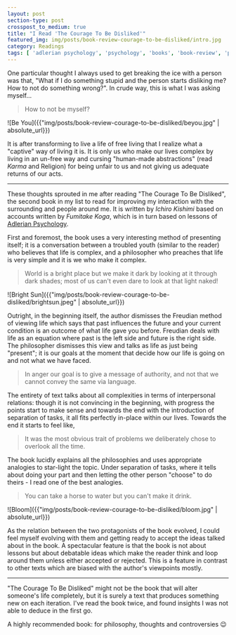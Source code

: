 ```yaml
---
layout: post
section-type: post
crosspost_to_medium: true
title: "I Read 'The Courage To Be Disliked'"
featured_img: img/posts/book-review-courage-to-be-disliked/intro.jpg
category: Readings
tags: [ 'adlerian psychology', 'psychology', 'books', 'book-review', 'philosophy' ]
---
```

One particular thought I always used to get breaking the ice with a person was that, "What if I do something
stupid and the person starts disliking me? How to not do something wrong?". In crude way, this is what I was asking myself...

> How to not be myself?

![Be You]({{"img/posts/book-review-courage-to-be-disliked/beyou.jpg" | absolute_url}})

It is after transforming to live a life of free living that I realize what a "captive" way of living it is. It is only us
who make our lives complex by living in an un-free way and cursing "human-made abstractions" (read *Karma* and Religion) for
being unfair to us and not giving us adequate returns of our acts.

---

These thoughts sprouted in me after reading "The Courage To Be Disliked", the second book in my list to read for 
improving my interaction with the surrounding and people around me. It is written by *Ichiro Kishimi* based on accounts written by
*Fumitake Koga*, which is in turn based on lessons of [Adlerian Psychology](https://www.onlinepsychologydegree.info/faq/what-is-adlerian-psychology/).

First and foremost, the book uses a very interesting method of presenting itself; it is a conversation between a troubled youth
(similar to the reader) who believes that life is complex, and a philosopher who preaches that life is very simple and it is we who
make it complex.

> World is a bright place but we make it dark by looking at it through dark shades; most of us can't even dare to look
> at that light naked!

![Bright Sun]({{"img/posts/book-review-courage-to-be-disliked/brightsun.jpeg" | absolute_url}})

Outright, in the beginning itself, the author dismisses the Freudian method of viewing life which says that past influences the
future and your current condition is an outcome of what life gave you before. Freudian deals with life as an equation where
past is the left side and future is the right side. The philosopher dismisses this view and talks as life as just being "present"; it is 
our goals at the moment that decide how our life is going on and not what we have faced.

> In anger our goal is to give a message of authority, and not that we cannot convey the same via language.

The entirety of text talks about all complexities in terms of interpersonal relations: though it is not convincing in the 
beginning, with progress the points start to make sense and towards the end with the introduction of separation of tasks, it
all fits perfectly in-place within our lives. Towards the end it starts to feel like,

> It was the most obvious trait of problems we deliberately chose to overlook all the time.

The book lucidly explains all the philosophies and uses appropriate analogies to star-light the topic. Under separation of tasks,
where it tells about doing your part and then letting the other person "choose" to do theirs - I read one of the best analogies.

> You can take a horse to water but you can't make it drink.

![Bloom]({{"img/posts/book-review-courage-to-be-disliked/bloom.jpg" | absolute_url}})

As the relation between the two protagonists of the book evolved, I could feel myself evolving with them and getting ready
to accept the ideas talked about in the book. A spectacular feature is that the book is not about lessons but about debatable
ideas which make the reader think and loop around them unless either accepted or rejected. This is a feature in contrast to 
other texts which are biased with the author's viewpoints mostly.

---

"The Courage To Be Disliked" might not be the book that will alter someone's life completely, but it is surely a text that
produces something new on each iteration. I've read the book twice, and found insights I was not able to deduce in the first go.

A highly recommended book: for philosophy, thoughts and controversies :wink: